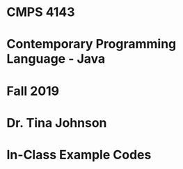 # CMPS 4143
# Contemporary Programming Language - Java
# Fall 2019
# Dr. Tina Johnson
# In-Class Example Codes

